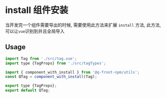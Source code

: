 # install 组件安装

当开发完一个组件需要导出的时候, 需要使用此方法来扩展 `install` 方法, 此方法,可以让`vue`识别到并且全局导入

## Usage

```js
import Tag from './src/tag.vue';
import type {TagProps} from './src/tagTypes';

import { component_with_install } from '@q-front-npm/utils';
const QTag = component_with_install(Tag);

export type {TagProps};
export default QTag;

```